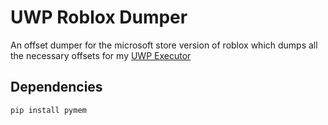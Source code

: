 # UWP Roblox Dumper

An offset dumper for the microsoft store version of roblox which dumps all the necessary offsets for my [UWP Executor](https://github.com/Spoorloos/uwp_executor)

## Dependencies
```console
pip install pymem
```
